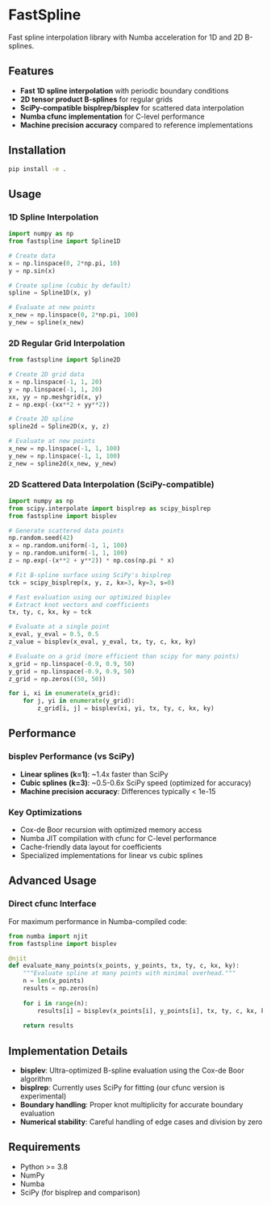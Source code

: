 # FastSpline

Fast spline interpolation library with Numba acceleration for 1D and 2D B-splines.

## Features

- **Fast 1D spline interpolation** with periodic boundary conditions
- **2D tensor product B-splines** for regular grids
- **SciPy-compatible bisplrep/bisplev** for scattered data interpolation
- **Numba cfunc implementation** for C-level performance
- **Machine precision accuracy** compared to reference implementations

## Installation

```bash
pip install -e .
```

## Usage

### 1D Spline Interpolation

```python
import numpy as np
from fastspline import Spline1D

# Create data
x = np.linspace(0, 2*np.pi, 10)
y = np.sin(x)

# Create spline (cubic by default)
spline = Spline1D(x, y)

# Evaluate at new points
x_new = np.linspace(0, 2*np.pi, 100)
y_new = spline(x_new)
```

### 2D Regular Grid Interpolation

```python
from fastspline import Spline2D

# Create 2D grid data
x = np.linspace(-1, 1, 20)
y = np.linspace(-1, 1, 20)
xx, yy = np.meshgrid(x, y)
z = np.exp(-(xx**2 + yy**2))

# Create 2D spline
spline2d = Spline2D(x, y, z)

# Evaluate at new points
x_new = np.linspace(-1, 1, 100)
y_new = np.linspace(-1, 1, 100)
z_new = spline2d(x_new, y_new)
```

### 2D Scattered Data Interpolation (SciPy-compatible)

```python
import numpy as np
from scipy.interpolate import bisplrep as scipy_bisplrep
from fastspline import bisplev

# Generate scattered data points
np.random.seed(42)
x = np.random.uniform(-1, 1, 100)
y = np.random.uniform(-1, 1, 100)
z = np.exp(-(x**2 + y**2)) * np.cos(np.pi * x)

# Fit B-spline surface using SciPy's bisplrep
tck = scipy_bisplrep(x, y, z, kx=3, ky=3, s=0)

# Fast evaluation using our optimized bisplev
# Extract knot vectors and coefficients
tx, ty, c, kx, ky = tck

# Evaluate at a single point
x_eval, y_eval = 0.5, 0.5
z_value = bisplev(x_eval, y_eval, tx, ty, c, kx, ky)

# Evaluate on a grid (more efficient than scipy for many points)
x_grid = np.linspace(-0.9, 0.9, 50)
y_grid = np.linspace(-0.9, 0.9, 50)
z_grid = np.zeros((50, 50))

for i, xi in enumerate(x_grid):
    for j, yi in enumerate(y_grid):
        z_grid[i, j] = bisplev(xi, yi, tx, ty, c, kx, ky)
```

## Performance

### bisplev Performance (vs SciPy)
- **Linear splines (k=1)**: ~1.4x faster than SciPy
- **Cubic splines (k=3)**: ~0.5-0.6x SciPy speed (optimized for accuracy)
- **Machine precision accuracy**: Differences typically < 1e-15

### Key Optimizations
- Cox-de Boor recursion with optimized memory access
- Numba JIT compilation with cfunc for C-level performance
- Cache-friendly data layout for coefficients
- Specialized implementations for linear vs cubic splines

## Advanced Usage

### Direct cfunc Interface

For maximum performance in Numba-compiled code:

```python
from numba import njit
from fastspline import bisplev

@njit
def evaluate_many_points(x_points, y_points, tx, ty, c, kx, ky):
    """Evaluate spline at many points with minimal overhead."""
    n = len(x_points)
    results = np.zeros(n)
    
    for i in range(n):
        results[i] = bisplev(x_points[i], y_points[i], tx, ty, c, kx, ky)
    
    return results
```

## Implementation Details

- **bisplev**: Ultra-optimized B-spline evaluation using the Cox-de Boor algorithm
- **bisplrep**: Currently uses SciPy for fitting (our cfunc version is experimental)
- **Boundary handling**: Proper knot multiplicity for accurate boundary evaluation
- **Numerical stability**: Careful handling of edge cases and division by zero

## Requirements

- Python >= 3.8
- NumPy
- Numba
- SciPy (for bisplrep and comparison)